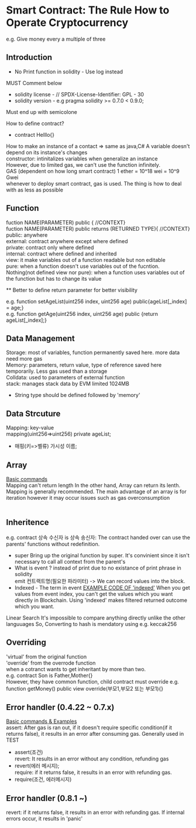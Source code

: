 # Smart Contract: The Rule How to Operate Cryptocurrency 
e.g. Give money every a multiple of three

## Introduction
* No Print function in solidity - Use log instead

MUST Comment below
* solidity license - // SPDX-License-Identifier: GPL - 30
* solidity version - e.g pragma solidity >= 0.7.0 < 0.9.0;

Must end up with semicolone

How to define contract?
- contract Helllo{}

How to make an instance of a contact => same as java,C#
A variable doesn't depend on its instance's changes  
constructor: intinitalizes variables when generalize an instance  
However, due to limited gas, we can't use the function infinitely.  
GAS (dependent on how long smart contract)  1 ether = 10^18 wei = 10^9 Gwei   
whenever to deploy smart contract, gas is used. The thing is how to deal with as less as possible

## Function
fuction NAME(PARAMETER) public { //CONTEXT}  
fuction NAME(PARAMETER) public returns (RETURNED TYPE){ //CONTEXT}  
public: anywhere  
external: contract anywhere except where defined  
private: contract only where defined  
internal: contract where defined and inherited  
view: it make variables out of a function readable but non editable  
pure: when a function doesn't use variables out of the fucntion.  
Nothing(not defined view nor pure): when a function uses variables out of the function but has to change its value  

** Better to define return parameter for better visibility

e.g. function setAgeList(uint256 index, uint256 age) public{ageList[_index] = age;}  
e.g. function getAge(uint256 index, uint256 age) public {return ageList[_index];}  

## Data Management
Storage: most of variables, function permanently saved here. more data need more gas  
Memory: parameters, return value, type of reference saved here temporarily. Less gas used than a storage  
Colldata: used to parameters of external function  
stack: manages stack data by EVM limited 1024MB  
* String type should be defined followed by 'memory'  


## Data Strcuture
Mapping: key-value  
mapping(uint256=>uint256) private ageList;  
* 매핑(키=>벨류) 가시성 이름;  

## Array
[Basic commands](lecture/lec18_array.sol)  
Mapping can't return length In the other hand, Array can return its lenth.  
Mapping is generally recommended. The main advantage of an array is for iteration however it may occur issues such as gas overconsumption  
 

## Inheritence
e.g. contract 상속 수신자 is 상속 송신자: The contract handed over can use the parents' functions without redefinition.  
* super
Bring up the original function by super. It's convinient since it isn't necessary to call all context from the parent's
* What is event ? instead of print due to no existance of print phrase in solidity  
emit 컨트랙트명(필요한 파라미터) -> We can record values into the block.
* Indexed - The term in event  [EXAMPLE CODE OF 'indexed'](lecture/lec14_indexed.sol)
When you get values from event index, you can't get the values which you want directly in Blockchain. Using 'indexed' makes filtered returned outcome which you want.  

Linear Search
It's impossible to compare anything directly unlike the other languuages
So, Converting to hash is mendatory using e.g. keccak256

## Overriding
'virtual' from the original function  
'override' from the overrode function  
when a cotranct wants to get inheritant by more than two.  
e.g. contract Son is Father,Mother{}  
However, they have common function, child contract must override e.g. function getMoney() public view override(부모1,부모2 또는 부모1){}  

## Error handler (0.4.22 ~ 0.7.x)  
[Basic commands & Examples](lecture/lec25_errorHandler.sol)  
assert: After gas is ran out, if it doesn't require specific condition(if it returns false), it results in an error after consuming gas. Generally used in TEST  
* assert(조건)  
revert: It results in an error without any condition, refunding gas  
* revert(에러 메시지);  
require: if it returns false, it results in an error with refunding gas.  
* require(조건, 에러메시지)  

## Error handler (0.8.1 ~)  
revert: if it returns false, it results in an error with refunding gas. If internal errors occur, it results in 'panic'  




